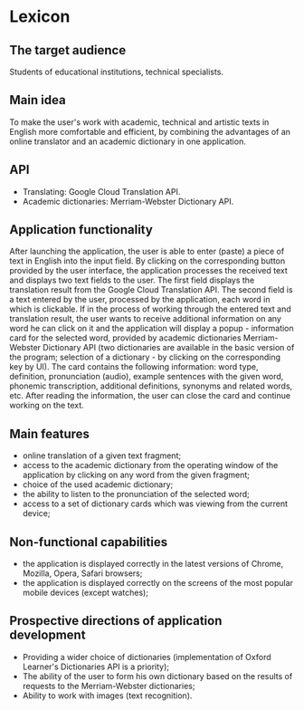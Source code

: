 # Lexicon

## The target audience

Students of educational institutions, technical specialists.

## Main idea

To make the user's work with academic, technical and artistic texts in English more comfortable and efficient, by combining the advantages of an online translator and an academic dictionary in one application.

## API

- Translating: Google Cloud Translation API.
- Academic dictionaries: Merriam-Webster Dictionary API.

## Application functionality

After launching the application, the user is able to enter (paste) a piece of text in English into the input field. By clicking on the corresponding button provided by the user interface, the application processes the received text and displays two text fields to the user. The first field displays the translation result from the Google Cloud Translation API. The second field is a text entered by the user, processed by the application, each word in which is clickable. If in the process of working through the entered text and translation result, the user wants to receive additional information on any word he can click on it and the application will display a popup - information card for the selected word, provided by academic dictionaries Merriam-Webster Dictionary API (two dictionaries are available in the basic version of the program; selection of a dictionary - by clicking on the corresponding key by UI). The card contains the following information: word type, definition, pronunciation (audio), example sentences with the given word, phonemic transcription, additional definitions, synonyms and related words, etc. After reading the information, the user can close the card and continue working on the text.

## Main features

- online translation of a given text fragment;
- access to the academic dictionary from the operating window of the application by clicking on any word from the given fragment;
- choice of the used academic dictionary;
- the ability to listen to the pronunciation of the selected word;
- access to a set of dictionary cards which was viewing from the current device;

## Non-functional capabilities

- the application is displayed correctly in the latest versions of Chrome, Mozilla, Opera, Safari browsers;
- the application is displayed correctly on the screens of the most popular mobile devices (except watches);

## Prospective directions of application development

- Providing a wider choice of dictionaries (implementation of Oxford Learner's Dictionaries API is a priority);
- The ability of the user to form his own dictionary based on the results of requests to the Merriam-Webster dictionaries;
- Ability to work with images (text recognition).
